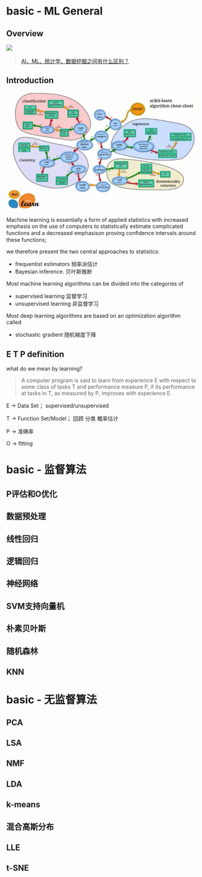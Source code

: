 # basic - ML General

## Overview
![](http://5b0988e595225.cdn.sohucs.com/images/20180102/7585b43ca14b490b8d2df881cafb775e.jpeg)

> [AI、ML、统计学、数据挖掘之间有什么区别？](https://www.sohu.com/a/214247323_463989)

## Introduction
![](../resource/pic/2022-03-07_scikitLearnAlgorithms.jpeg)

Machine learning is essentially a form of applied statistics with increased emphasis on the use of computers to statistically estimate complicated functions and a decreased emphasison proving conﬁdence intervals around these functions;

we therefore present the two central approaches to statistics:

- frequentist estimators  频率派估计
- Bayesian inference.     贝叶斯推断

Most machine learning algorithms can be divided into the categories of
- supervised  learning    监督学习
- unsupervised  learning  非监督学习

Most deep learning algorithms are based on an optimization algorithm called

- stochastic gradient  随机梯度下降

## E T P definition

what do we mean by learning?

> A computer program is said to learn from experience E with respect to some class of tasks T and performance measure P, if its performance at tasks in T, as measured by P, improves with experience E.

E -> Data Set； supervised/unsupervised

T -> Function Set/Model； 回顾  分类  概率估计

P -> 准确率

O -> fitting

# basic - 监督算法
## P评估和O优化

## 数据预处理

## 线性回归

## 逻辑回归

## 神经网络


## SVM支持向量机

## 朴素贝叶斯

## 随机森林

## KNN


# basic - 无监督算法
## PCA

## LSA

## NMF

## LDA

## k-means

## 混合高斯分布

## LLE

## t-SNE

